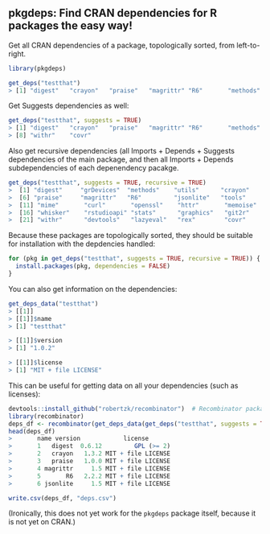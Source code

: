 ## pkgdeps: Find CRAN dependencies for R packages the easy way!

Get all CRAN dependencies of a package, topologically sorted, from left-to-right.

```R
library(pkgdeps)

get_deps("testthat")
> [1] "digest"   "crayon"   "praise"   "magrittr" "R6"       "methods"
```

Get Suggests dependencies as well:

```R
get_deps("testthat", suggests = TRUE)
> [1] "digest"   "crayon"   "praise"   "magrittr" "R6"       "methods"  "devtools"
> [8] "withr"    "covr"
```

Also get recursive dependencies (all Imports + Depends + Suggests dependencies of the main package, and then all Imports + Depends subdependencies of each depenendency pacakge.

```R
get_deps("testthat", suggests = TRUE, recursive = TRUE)
>  [1] "digest"     "grDevices"  "methods"    "utils"      "crayon"
>  [6] "praise"     "magrittr"   "R6"         "jsonlite"   "tools"
>  [11] "mime"       "curl"       "openssl"    "httr"       "memoise"
>  [16] "whisker"    "rstudioapi" "stats"      "graphics"   "git2r"
>  [21] "withr"      "devtools"   "lazyeval"   "rex"        "covr"
```

Because these packages are topologically sorted, they should be suitable for installation with the depdencies handled:

```R
for (pkg in get_deps("testthat", suggests = TRUE, recursive = TRUE)) {
  install.packages(pkg, dependencies = FALSE)  
}
```

You can also get information on the dependencies:

```R
get_deps_data("testthat")
> [[1]]
> [[1]]$name
> [1] "testthat"

> [[1]]$version
> [1] "1.0.2"

> [[1]]$license
> [1] "MIT + file LICENSE"
```

This can be useful for getting data on all your dependencies (such as licenses):

```R
devtools::install_github("robertzk/recombinator")  # Recombinator package turns nested lists to dataframes.
library(recombinator)
deps_df <- recombinator(get_deps_data(get_deps("testthat", suggests = TRUE, recursive = TRUE)))
head(deps_df)
>       name version            license
>       1   digest  0.6.12         GPL (>= 2)
>       2   crayon   1.3.2 MIT + file LICENSE
>       3   praise   1.0.0 MIT + file LICENSE
>       4 magrittr     1.5 MIT + file LICENSE
>       5       R6   2.2.2 MIT + file LICENSE
>       6 jsonlite     1.5 MIT + file LICENSE

write.csv(deps_df, "deps.csv")
```

(Ironically, this does not yet work for the `pkgdeps` package itself, because it is not yet on CRAN.)
